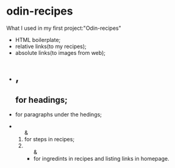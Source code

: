 # odin-recipes
What I used in my first project:"Odin-recipes"
- HTML boilerplate;
- relative links(to my recipes);
- absolute links(to images from web);
- <h1>, <h2> for headings;
- <p> for paragraphs under the hedings;
- <ol> & <li> for steps in recipes;
- <ul> & <li> for ingredints in recipes and listing links in homepage.
